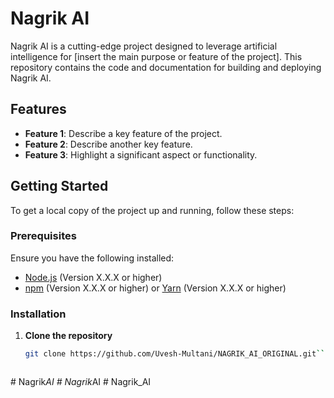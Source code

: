 # Nagrik AI

Nagrik AI is a cutting-edge project designed to leverage artificial intelligence for [insert the main purpose or feature of the project]. This repository contains the code and documentation for building and deploying Nagrik AI.

## Features

- **Feature 1**: Describe a key feature of the project.
- **Feature 2**: Describe another key feature.
- **Feature 3**: Highlight a significant aspect or functionality.

## Getting Started

To get a local copy of the project up and running, follow these steps:

### Prerequisites

Ensure you have the following installed:

- [Node.js](https://nodejs.org/) (Version X.X.X or higher)
- [npm](https://www.npmjs.com/) (Version X.X.X or higher) or [Yarn](https://yarnpkg.com/) (Version X.X.X or higher)

### Installation

1. **Clone the repository**

   ```bash
   git clone https://github.com/Uvesh-Multani/NAGRIK_AI_ORIGINAL.git```



#   N a g r i k _ A I  
 #   N a g r i k _ A I  
 #   N a g r i k _ A I  
 